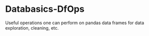 # Databasics-DfOps
Useful operations one can perform on pandas data frames for data exploration, cleaning, etc.
